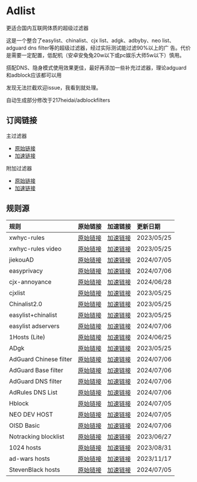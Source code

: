 # Adlist
更适合国内互联网体质的超级过滤器

这是一个整合了easylist、chinalist、cjx list、adgk、adbyby、neo list、adguard dns filter等的超级过滤器，经过实际测试能过滤90%以上的广 告。代价是需要一定配置，低配机（安卓安兔兔20w以下或pc娱乐大师5w以下）慎用。

搭配DNS、隐身模式使用效果更佳，最好再添加一些补充过滤器，理论adguard和adblock应该都可以用

发现无法拦截欢迎issue，我看到就处理。

自动生成部分修改于217heidai/adblockfilters

## 订阅链接
主过滤器
* [原始链接](https://raw.githubusercontent.com/NaivG/adlist/main/mainlist.txt)
* [加速链接](https://ghproxy.com/https://raw.githubusercontent.com/NaivG/adlist/main/mainlist.txt)

附加过滤器
* [原始链接](https://raw.githubusercontent.com/NaivG/adlist/main/extralist.txt)
* [加速链接](https://ghproxy.com/https://raw.githubusercontent.com/NaivG/adlist/main/extralist.txt)

## 规则源

| 规则 | 原始链接 | 加速链接 | 更新日期 |
|:-|:-|:-|:-|
| xwhyc-rules | [原始链接](https://raw.githubusercontent.com/NaivG/adlist/main/xwhyc-rules/lazy.txt) | [加速链接](https://ghproxy.com/https://raw.githubusercontent.com/NaivG/adlist/main/rules/xwhyc-rules.txt) | 2023/05/25 |
| xwhyc-rules video | [原始链接](https://raw.githubusercontent.com/NaivG/adlist/main/xwhyc-rules/video.txt) | [加速链接](https://ghproxy.com/https://raw.githubusercontent.com/NaivG/adlist/main/rules/xwhyc-rules_video.txt) | 2023/05/25 |
| jiekouAD | [原始链接](https://cdn.jsdelivr.net/gh/damengzhu/banad/jiekouAD.txt) | [加速链接](https://ghproxy.com/https://raw.githubusercontent.com/NaivG/adlist/main/rules/jiekouAD.txt) | 2024/07/05 |
| easyprivacy | [原始链接](https://easylist-downloads.adblockplus.org/easyprivacy.txt) | [加速链接](https://ghproxy.com/https://raw.githubusercontent.com/NaivG/adlist/main/rules/easyprivacy.txt) | 2024/07/06 |
| cjx-annoyance | [原始链接](https://raw.githubusercontent.com/cjx82630/cjxlist/master/cjx-annoyance.txt) | [加速链接](https://ghproxy.com/https://raw.githubusercontent.com/NaivG/adlist/main/rules/cjx-annoyance.txt) | 2024/06/28 |
| cjxlist | [原始链接](https://raw.githubusercontent.com/cjx82630/cjxlist/master/cjxlist.txt) | [加速链接](https://ghproxy.com/https://raw.githubusercontent.com/NaivG/adlist/main/rules/cjxlist.txt) | 2023/05/25 |
| Chinalist2.0 | [原始链接](https://raw.githubusercontent.com/z44499783/ChinaList2.0/master/ChinaList2.0.txt) | [加速链接](https://ghproxy.com/https://raw.githubusercontent.com/NaivG/adlist/main/rules/Chinalist2.0.txt) | 2023/05/25 |
| easylist+chinalist | [原始链接](http://sub.adtchrome.com/adt-chinalist-easylist.txt) | [加速链接](https://ghproxy.com/https://raw.githubusercontent.com/NaivG/adlist/main/rules/easylist+chinalist.txt) | 2023/05/25 |
| easylist adservers | [原始链接](https://raw.githubusercontent.com/easylist/easylist/master/easylist/easylist_adservers.txt) | [加速链接](https://ghproxy.com/https://raw.githubusercontent.com/NaivG/adlist/main/rules/easylist_adservers.txt) | 2024/07/06 |
| 1Hosts (Lite) | [原始链接](https://raw.githubusercontent.com/badmojr/1Hosts/master/Lite/adblock.txt) | [加速链接](https://ghproxy.com/https://raw.githubusercontent.com/NaivG/adlist/main/rules/1Hosts_(Lite).txt) | 2024/06/25 |
| ADgk | [原始链接](https://raw.githubusercontent.com/banbendalao/ADgk/master/ADgk.txt) | [加速链接](https://ghproxy.com/https://raw.githubusercontent.com/NaivG/adlist/main/rules/ADgk.txt) | 2023/05/25 |
| AdGuard Chinese filter | [原始链接](https://raw.githubusercontent.com/AdguardTeam/FiltersRegistry/master/filters/filter_224_Chinese/filter.txt) | [加速链接](https://ghproxy.com/https://raw.githubusercontent.com/NaivG/adlist/main/rules/AdGuard_Chinese_filter.txt) | 2024/07/06 |
| AdGuard Base filter | [原始链接](https://raw.githubusercontent.com/AdguardTeam/FiltersRegistry/master/filters/filter_2_Base/filter.txt) | [加速链接](https://ghproxy.com/https://raw.githubusercontent.com/NaivG/adlist/main/rules/AdGuard_Base_filter.txt) | 2024/07/06 |
| AdGuard DNS filter | [原始链接](https://adguardteam.github.io/AdGuardSDNSFilter/Filters/filter.txt) | [加速链接](https://ghproxy.com/https://raw.githubusercontent.com/NaivG/adlist/main/rules/AdGuard_DNS_filter.txt) | 2024/07/06 |
| AdRules DNS List | [原始链接](https://raw.githubusercontent.com/Cats-Team/AdRules/main/dns.txt) | [加速链接](https://ghproxy.com/https://raw.githubusercontent.com/NaivG/adlist/main/rules/AdRules_DNS_List.txt) | 2024/07/06 |
| Hblock | [原始链接](https://hblock.molinero.dev/hosts_adblock.txt) | [加速链接](https://ghproxy.com/https://raw.githubusercontent.com/NaivG/adlist/main/rules/Hblock.txt) | 2024/07/05 |
| NEO DEV HOST | [原始链接](https://raw.githubusercontent.com/neodevpro/neodevhost/master/lite_adblocker) | [加速链接](https://ghproxy.com/https://raw.githubusercontent.com/NaivG/adlist/main/rules/NEO_DEV_HOST.txt) | 2024/07/05 |
| OISD Basic | [原始链接](https://abp.oisd.nl/basic/) | [加速链接](https://ghproxy.com/https://raw.githubusercontent.com/NaivG/adlist/main/rules/OISD_Basic.txt) | 2024/07/06 |
| Notracking blocklist | [原始链接](https://raw.githubusercontent.com/notracking/hosts-blocklists/master/adblock/adblock.txt) | [加速链接](https://ghproxy.com/https://raw.githubusercontent.com/NaivG/adlist/main/rules/Notracking_blocklist.txt) | 2023/06/27 |
| 1024 hosts | [原始链接](https://raw.githubusercontent.com/Goooler/1024_hosts/master/hosts) | [加速链接](https://ghproxy.com/https://raw.githubusercontent.com/NaivG/adlist/main/rules/1024_hosts.txt) | 2023/08/31 |
| ad-wars hosts | [原始链接](https://raw.githubusercontent.com/jdlingyu/ad-wars/master/hosts) | [加速链接](https://ghproxy.com/https://raw.githubusercontent.com/NaivG/adlist/main/rules/ad-wars_hosts.txt) | 2023/11/17 |
| StevenBlack hosts | [原始链接](https://raw.githubusercontent.com/StevenBlack/hosts/master/hosts) | [加速链接](https://ghproxy.com/https://raw.githubusercontent.com/NaivG/adlist/main/rules/StevenBlack_hosts.txt) | 2024/07/05 |
